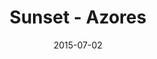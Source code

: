 ---
layout: default
title:  "Sunset - Azores"
date:   2015-07-02
images: 
- url: photo/sunset.jpg
  alt: Sunset - Azores
thumbnail:
- url: photo/thumb/sunset.jpg
  alt: Sunset - Azores
categories:
- Photography
classes:
- photo
permalink: sunset-azores
---